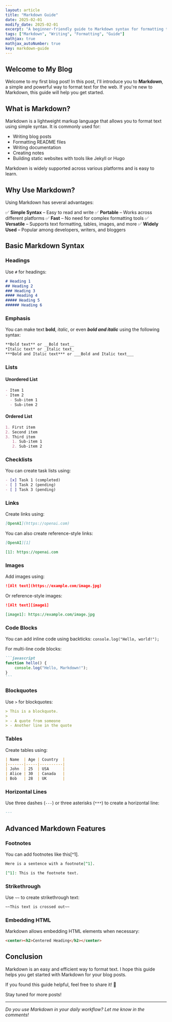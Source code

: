 ```yaml
---
layout: article
title: "Markdown Guide"
date: 2025-02-01
modify_date: 2025-02-01
excerpt: "A beginner-friendly guide to Markdown syntax for formatting text."
tags: ["Markdown", "Writing", "Formatting", "Guide"]
mathjax: true
mathjax_autoNumber: true
key: markdown-guide
---
```



## Welcome to My Blog

Welcome to my first blog post! In this post, I'll introduce you to **Markdown**, a simple and powerful way to format text for the web. If you're new to Markdown, this guide will help you get started.

## What is Markdown?

Markdown is a lightweight markup language that allows you to format text using simple syntax. It is commonly used for:

- Writing blog posts
- Formatting README files
- Writing documentation
- Creating notes
- Building static websites with tools like Jekyll or Hugo

Markdown is widely supported across various platforms and is easy to learn.

## Why Use Markdown?

Using Markdown has several advantages:

✅ **Simple Syntax** – Easy to read and write
✅ **Portable** – Works across different platforms
✅ **Fast** – No need for complex formatting tools
✅ **Versatile** – Supports text formatting, tables, images, and more
✅ **Widely Used** – Popular among developers, writers, and bloggers

## Basic Markdown Syntax

### Headings

Use `#` for headings:

```markdown
# Heading 1
## Heading 2
### Heading 3
#### Heading 4
##### Heading 5
###### Heading 6
```

### Emphasis

You can make text **bold**, *italic*, or even ***bold and italic*** using the following syntax:

```markdown
**Bold text** or __Bold text__
*Italic text* or _Italic text_
***Bold and Italic text*** or ___Bold and Italic text___
```

### Lists

#### Unordered List

```markdown
- Item 1
- Item 2
  - Sub-item 1
  - Sub-item 2
```

#### Ordered List

```markdown
1. First item
2. Second item
3. Third item
   1. Sub-item 1
   2. Sub-item 2
```

### Checklists

You can create task lists using:

```markdown
- [x] Task 1 (completed)
- [ ] Task 2 (pending)
- [ ] Task 3 (pending)
```

### Links

Create links using:

```markdown
[OpenAI](https://openai.com)
```

You can also create reference-style links:

```markdown
[OpenAI][1]

[1]: https://openai.com
```

### Images

Add images using:

```markdown
![Alt text](https://example.com/image.jpg)
```

Or reference-style images:

```markdown
![Alt text][image1]

[image1]: https://example.com/image.jpg
```

### Code Blocks

You can add inline code using backticks: `console.log("Hello, world!");`

For multi-line code blocks:

````markdown
```javascript
function hello() {
    console.log("Hello, Markdown!");
}
```
````

### Blockquotes

Use `>` for blockquotes:

```markdown
> This is a blockquote.
>
> - A quote from someone
> - Another line in the quote
```

### Tables

Create tables using:

```markdown
| Name  | Age | Country  |
|-------|-----|----------|
| John  | 25  | USA      |
| Alice | 30  | Canada   |
| Bob   | 28  | UK       |
```

### Horizontal Lines

Use three dashes (`---`) or three asterisks (`***`) to create a horizontal line:

```markdown
---
```

## Advanced Markdown Features

### Footnotes

You can add footnotes like this[^1].

```markdown
Here is a sentence with a footnote[^1].

[^1]: This is the footnote text.
```

### Strikethrough

Use `~~` to create strikethrough text:

```markdown
~~This text is crossed out~~
```

### Embedding HTML

Markdown allows embedding HTML elements when necessary:

```markdown
<center><h2>Centered Heading</h2></center>
```

## Conclusion

Markdown is an easy and efficient way to format text. I hope this guide helps you get started with Markdown for your blog posts.

If you found this guide helpful, feel free to share it! 🚀

Stay tuned for more posts!

---

*Do you use Markdown in your daily workflow? Let me know in the comments!*
